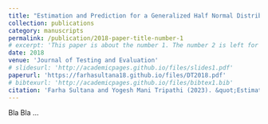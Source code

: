 ```yaml
---
title: "Estimation and Prediction for a Generalized Half Normal Distribution under Hybrid Censoring"
collection: publications
category: manuscripts
permalink: /publication/2018-paper-title-number-1
# excerpt: 'This paper is about the number 1. The number 2 is left for future work.'
date: 2018
venue: 'Journal of Testing and Evaluation'
# slidesurl: 'http://academicpages.github.io/files/slides1.pdf'
paperurl: 'https://farhasultana18.github.io/files/DT2018.pdf'
# bibtexurl: 'http://academicpages.github.io/files/bibtex1.bib'
citation: 'Farha Sultana and Yogesh Mani Tripathi (2023). &quot;Estimation and Prediction for a Generalized Half Normal Dis tribution under Hybrid Censoring.&quot; <i>Journal of Testing and Evaluation</i>. 48(2):1071-1094.'
---
```

Bla Bla ...
